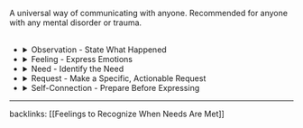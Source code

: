 ﻿A universal way of communicating with anyone. Recommended for anyone with any mental disorder or trauma.
<br><br>
<ul>
  <li>
    <div class="details-container">
      <details>
        <summary>Observation - State What Happened</summary>
        <table>
          <tr>
            <td>
              <strong>Purpose:</strong> Describe the situation without judgment or evaluation.<br>
              <strong>Typical Sensations:</strong> Neutrality, calmness, a sense of clarity.<br>
              <strong>Activation:</strong> Focus on the facts of the event as if reporting from a neutral standpoint. Avoid exaggerations or interpretations.<br>
              <strong>Deactivation:</strong> Pause and notice if judgment or blame enters, returning to observable facts.<br>
              <strong>Example:</strong> "I noticed that you didnâ€™t respond to my message until the next day."<br>
              <strong>Reminder:</strong> Keep observations specific to avoid defensiveness and focus on what happened, not interpretations.
            </td>
          </tr>
        </table>
      </details>
    </div>
  </li>
  
  <li>
    <div class="details-container">
      <details>
        <summary>Feeling - Express Emotions</summary>
        <table>
          <tr>
            <td>
              <strong>Purpose:</strong> Share your genuine emotions without blame.<br>
              <strong>Typical Sensations:</strong> Vulnerability, authenticity, inner warmth or openness.<br>
              <strong>Activation:</strong> Identify and name the true feeling, focusing on emotions rather than thoughts (e.g., â€œI feel disappointedâ€ rather than â€œI feel you donâ€™t careâ€).<br>
              <strong>Deactivation:</strong> Breathe and reframe if thoughts of blame arise, staying centered on the feeling itself.<br>
              <strong>Example:</strong> "I feel disappointed when I donâ€™t hear back from you quickly."<br>
              <strong>Reminder:</strong> Use â€œIâ€ statements and focus on genuine feelings rather than judgments or assumptions.
            </td>
          </tr>
        </table>
      </details>
    </div>
  </li>
  
  <li>
    <div class="details-container">
      <details>
        <summary>Need - Identify the Need</summary>
        <table>
          <tr>
            <td>
              <strong>Purpose:</strong> Clarify the underlying need or value that connects to your feeling.<br>
              <strong>Typical Sensations:</strong> Clarity, inner alignment, or strength in conviction.<br>
              <strong>Activation:</strong> Reflect on what fundamental need is at play (e.g., trust, respect, connection) and state it clearly.<br>
              <strong>Deactivation:</strong> Avoid focusing on specific actions at this stage; instead, concentrate on the core need.<br>
              <strong>Example:</strong> "I have a need for timely communication so I feel connected and informed."<br>
              <strong>Reminder:</strong> Focus on universal needs rather than specific solutions or demands.
            </td>
          </tr>
        </table>
      </details>
    </div>
  </li>
  <li>
    <div class="details-container">
      <details>
        <summary>Request - Make a Specific, Actionable Request</summary>
        <table>
          <tr>
            <td>
              <strong>Purpose:</strong> Invite collaboration by requesting a clear, specific action.<br>
              <strong>Typical Sensations:</strong> Empowerment, openness, readiness to connect.<br>
              <strong>Activation:</strong> State a concrete, positive action request, focusing on what you would like to happen.<br>
              <strong>Deactivation:</strong> Avoid demands or ultimatums; stay flexible and open to dialogue.<br>
              <strong>Example:</strong> "Would you be willing to let me know within a few hours if you can respond, even if itâ€™s brief?"<br>
              <strong>Reminder:</strong> Make requests actionable, clear, and positive, and be prepared to listen to the other personâ€™s response.
            </td>
          </tr>
        </table>
      </details>
    </div>
  </li>
  
  <li>
    <div class="details-container">
      <details>
        <summary>Self-Connection - Prepare Before Expressing</summary>
        <table>
          <tr>
            <td>
              <strong>Purpose:</strong> Ground yourself and connect with your own feelings and needs before engaging.<br>
              <strong>Typical Sensations:</strong> Centeredness, calm breathing, increased clarity.<br>
              <strong>Activation:</strong> Pause and take deep breaths to connect with what youâ€™re feeling and needing.<br>
              <strong>Deactivation:</strong> Release any urgency or reactivity, focusing on your internal experience.<br>
              <strong>Practice:</strong> Before engaging in NVC, pause to sense your feelings and underlying needs, creating a space of calm for better communication.<br>
              <strong>Example:</strong> "Iâ€™m feeling a bit nervous because I want this conversation to go smoothly. I need clarity and understanding from both sides."<br>
              <strong>Reminder:</strong> Approaching conversations from a grounded state can improve empathy and understanding.
            </td>
          </tr>
        </table>
      </details>
    </div>
  </li>
</ul>
<hr>
backlinks: [[Feelings to Recognize When Needs Are Met]]
